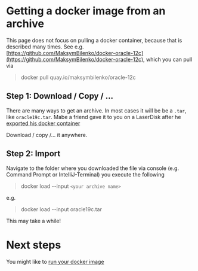 # Getting a docker image from an archive

This page does not focus on pulling a docker container, because that is described many times. 
See e.g. [https://github.com/MaksymBilenko/docker-oracle-12c](https://github.com/MaksymBilenko/docker-oracle-12c), which you can pull via

> docker pull quay.io/maksymbilenko/oracle-12c

## Step 1: Download / Copy / ...

There are many ways to get an archive. In most cases it will be be a `.tar`, like `oracle19c.tar`. 
Mabe a friend gave it to you on a LaserDisk after he [exported his docker container](../step3/exportDocker.md)

Download / copy /... it anywhere. 

## Step 2: Import

Navigate to the folder where you downloaded the file via console (e.g. Command Prompt or IntelliJ-Terminal) you  execute the following

> docker load --input `<your archive name>`

e.g.
> docker load --input oracle19c.tar

This may take a while!

# Next steps
You might like to [run your docker image](../step2/runDockerContainer.md)